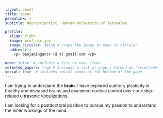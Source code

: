 ```yaml
---
layout: about
title: about
permalink: /
subtitle: Neuroscientist. Hebrew University of Jerusalem.

profile:
  align: right
  image: prof_pic.jpg
  image_circular: false # crops the image to make it circular
  address: >
    <p> benjaminganor (ä t) gmail.com </p>

news: false  # includes a list of news items
selected_papers: true # includes a list of papers marked as "selected={true}"
social: true  # includes social icons at the bottom of the page
---
```


I am trying to understand the **brain**.
I have explored auditory plasticity in healthy and diseased brains and 
examined cortical control over courtship-related ultrasonic vocalizations.

I am looking for a postdoctoral position to pursue my passion to understand the inner workings of the mind.